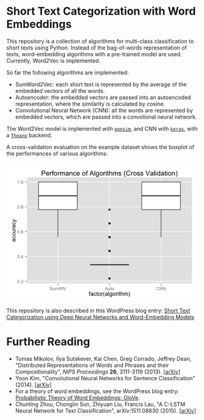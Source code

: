 # Short Text Categorization with Word Embeddings

This repository is a collection of algorithms for multi-class classification to short texts using Python. Instead of the bag-of-words representation of texts, word-embedding algorithms with a pre-trained model are used. Currently, Word2Vec is implemented.

So far the following algorithms are implemented:

* SumWord2Vec: each short text is represented by the average of the embedded vectors of all the words.
* Autoencoder: the embedded vectors are passed into an autoencoded representation, where the similarity is calculated by cosine.
* Convolutional Neural Network (CNN): all the words are represented by embedded vectors, which are passed into a convolional neural network.

The Word2Vec model is implemented with [`gensim`](https://radimrehurek.com/gensim/), and CNN with [`keras`](https://keras.io/), with a [`Theano`](http://deeplearning.net/software/theano/) backend.

A cross-validation evaluation on the example dataset shows the boxplot of the performances of various algorithms:

![ggplot](crossval/Rplot_acc.png)

This repository is also described in this WordPress blog entry: [Short Text Categorization using Deep Neural Networks and Word-Embedding Models](https://datawarrior.wordpress.com/2016/10/12/short-text-categorization-using-deep-neural-networks-and-word-embedding-models/)

# Further Reading

* Tomas Mikolov, Ilya Sutskever, Kai Chen, Greg Corrado, Jeffrey Dean, "Distributed Representations of Words and Phrases and their Compositionality", *NIPS Proceedings* __26__, 3111-3119 (2013). \[[arXiv](https://arxiv.org/abs/1310.4546)\]
* Yoon Kim, "Convolutional Neural Networks for Sentence Classification" (2014). \[[arXiv](https://arxiv.org/abs/1408.5882)\]
* For a theory of word embeddings, see the WordPress blog entry: [Probabilistic Theory of Word Embeddings: GloVe](https://datawarrior.wordpress.com/2016/07/25/probabilistic-theory-of-word-embeddings-glove/).
* Chunting Zhou, Chonglin Sun, Zhiyuan Liu, Francis Lau, "A C-LSTM Neural Network for Text Classification", arXiv:1511.08630 (2015). \[[arXiv](https://arxiv.org/abs/1511.08630)\]

